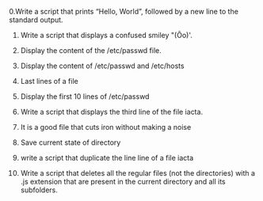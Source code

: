 0.Write a script that prints “Hello, World”, followed by a new line to the standard output.
1. Write a script that displays a confused smiley "(Ôo)'.
2. Display the content of the /etc/passwd file.
3. Display the content of /etc/passwd and /etc/hosts
4. Last lines of a file

5. Display the first 10 lines of /etc/passwd
6. Write a script that displays the third line of the file iacta.
7. It is a good file that cuts iron without making a noise
8. Save current state of directory
9. write a script that duplicate the line line of a file iacta

10. Write a script that deletes all the regular files (not the directories) with a .js extension that are present in the current directory and all its subfolders.
